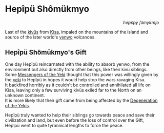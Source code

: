 
# Hepîpü Shômükmyo


<div align="right"><i>hepɛ̃py ʃɔ̃mykmjo</i></div>

Last of the [kivüs](../Natural%20Science/Unique%20Species/kivü.md) from [Kisa](../Kivümi%20Language/Kivümi%20Dictionary/Kisa.md), impaled on the mountains of the island and source of the later world's [yenwo](../Kivümi%20Language/Kivümi%20Dictionary/yenwo.md) volcanoes.  

## Hepîpü Shômükmyo's Gift

One day Hepîpü reincarnated with the ability to absorb yenwo, from the environment but also directly from other beings, like their kivü siblings.  
Some [Messengers of the Yeki](<../Society/Cults of the Engineers.md>) thought that this power was willingly given by the [yeki](../Natural%20Science/Unique%20Species/yeki.md) to Hepîpü in hopes it would help stop the wars ravaging Kisa.  
It backfired horribly as it couldn't be controlled and annihilated all life on Kisa, leaving only a few surviving kivüs exiled far to the North on an unknown continent.  
It is more likely that their gift came from being affected by the [Degeneration of the Yekis](<../History of Kisa.md#12--435-000---start-of-the-degeneration-of-the-yekis>).  

Hepîpü truly wanted to help their siblings go towards peace and save their civilization and land, but even before the loss of control over the Gift, Hepîpü went to quite tyrannical lengths to force the peace.  
